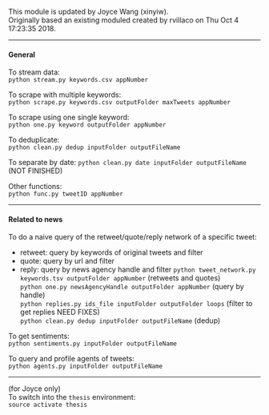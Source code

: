 This module is updated by Joyce Wang (xinyiw).  
Originally based an existing moduled created by rvillaco on Thu Oct 4 17:23:35 2018.

---

#### General

To stream data:  
`python stream.py keywords.csv appNumber`

To scrape with multiple keywords:  
`python scrape.py keywords.csv outputFolder maxTweets appNumber`

To scrape using one single keyword:  
`python one.py keyword outputFolder appNumber`

To deduplicate:  
`python clean.py dedup inputFolder outputFileName`

To separate by date:
`python clean.py date inputFolder outputFileName` (NOT FINISHED)


Other functions:  
`python func.py tweetID appNumber`

--- 

#### Related to news

To do a naive query of the retweet/quote/reply network of a specific tweet:  
- retweet: query by keywords of original tweets and filter
- quote: query by url and filter
- reply: query by news agency handle and filter
`python tweet_network.py keywords.tsv outputFolder appNumber` (retweets and quotes)  
`python one.py newsAgencyHandle outputFolder appNumber` (query by handle)  
`python replies.py ids_file inputFolder outputFolder loops` (filter to get replies NEED FIXES)  
`python clean.py dedup inputFolder outputFileName` (dedup)

To get sentiments:  
`python sentiments.py inputFolder outputFileName`

To query and profile agents of tweets:  
`python agents.py inputFolder outputFileName`

---

(for Joyce only)  
To switch into the `thesis` environment:  
`source activate thesis`

